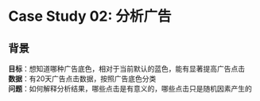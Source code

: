 # Case Study 02: 分析广告

## 背景

<b>目标</b>：想知道哪种广告底色，相对于当前默认的蓝色，能有显著提高广告点击</br>
<b>数据</b>：有20天广告点击数据，按照广告底色分类</br>
<b>问题</b>：如何解释分析结果，哪些点击是有意义的，哪些点击只是随机因素产生的</br>

